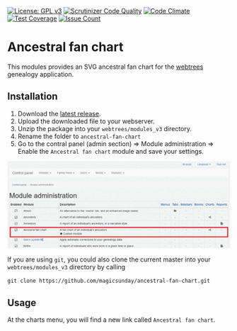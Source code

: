 [![License: GPL v3](https://img.shields.io/badge/License-GPL%20v3-blue.svg)](http://www.gnu.org/licenses/gpl-3.0)
[![Scrutinizer Code Quality](https://scrutinizer-ci.com/g/magicsunday/ancestral-fan-chart/badges/quality-score.png?b=master)](https://scrutinizer-ci.com/g/magicsunday/ancestral-fan-chart/?branch=master)
[![Code Climate](https://codeclimate.com/github/magicsunday/ancestral-fan-chart/badges/gpa.svg)](https://codeclimate.com/github/magicsunday/ancestral-fan-chart)
[![Test Coverage](https://codeclimate.com/github/magicsunday/ancestral-fan-chart/badges/coverage.svg)](https://codeclimate.com/github/magicsunday/ancestral-fan-chart/coverage)
[![Issue Count](https://codeclimate.com/github/magicsunday/ancestral-fan-chart/badges/issue_count.svg)](https://codeclimate.com/github/magicsunday/ancestral-fan-chart)

# Ancestral fan chart
This modules provides an SVG ancestral fan chart for the [webtrees](https://www.webtrees.net) genealogy application.

## Installation
1. Download the [latest release](https://github.com/magicsunday/ancestral-fan-chart/releases/latest).
2. Upload the downloaded file to your webserver.
3. Unzip the package into your `webtrees/modules_v3` directory.
4. Rename the folder to `ancestral-fan-chart`
5. Go to the contral panel (admin section) => Module administration => Enable the `Ancestral fan chart` module and save your settings.

![Control panel - Module administration](/assets/control-panel-modules.png)

If you are using ``git``, you could also clone the current master into your `webtrees/modules_v3` directory by calling

    git clone https://github.com/magicsunday/ancestral-fan-chart.git

## Usage
At the charts menu, you will find a new link called `Ancestral fan chart`.
